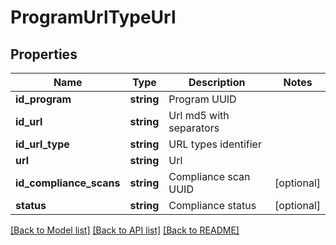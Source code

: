 # ProgramUrlTypeUrl

## Properties
Name | Type | Description | Notes
------------ | ------------- | ------------- | -------------
**id_program** | **string** | Program UUID | 
**id_url** | **string** | Url md5 with separators | 
**id_url_type** | **string** | URL types identifier | 
**url** | **string** | Url | 
**id_compliance_scans** | **string** | Compliance scan UUID | [optional] 
**status** | **string** | Compliance status | [optional] 

[[Back to Model list]](../README.md#documentation-for-models) [[Back to API list]](../README.md#documentation-for-api-endpoints) [[Back to README]](../README.md)


